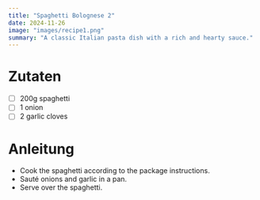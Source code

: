 ```yaml
---
title: "Spaghetti Bolognese 2"
date: 2024-11-26
image: "images/recipe1.png"
summary: "A classic Italian pasta dish with a rich and hearty sauce." 
---
```

# Zutaten
- [ ] 200g spaghetti
- [ ] 1 onion
- [ ] 2 garlic cloves

# Anleitung
- Cook the spaghetti according to the package instructions.
- Sauté onions and garlic in a pan.
- Serve over the spaghetti.
